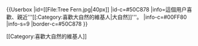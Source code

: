 {{Userbox
  |id=[[File:Tree Fern.jpg|40px]]
  |id-c=#50C878
  |info=這個用户喜歡、親近'''[[:Category:喜歡大自然的維基人|大自然]]'''。
  |info-c=#00FF80
  |info-s=9
  |border-c=#50C878
}}

[[Category:喜歡大自然的維基人]]